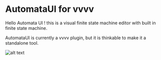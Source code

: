# AutomataUI for vvvv

Hello Automata UI !
this is a visual finite state machine editor with built in finite state machine.

AutomataUI is currently a vvvv plugin, but it is thinkable to make it a standalone tool.

![alt text](https://vvvv.org/sites/default/files/imagecache/large/AutomataUI%20%28Animation%29%20help-AutomataUI_2017.06.16-15.20.17.png)
